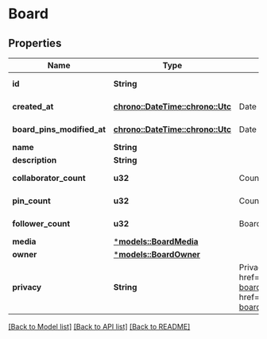 # Board

## Properties
Name | Type | Description | Notes
------------ | ------------- | ------------- | -------------
**id** | **String** |  | [optional] [readonly] [default to None]
**created_at** | [**chrono::DateTime::<chrono::Utc>**](DateTime.md) | Date and time of board creation. | [optional] [readonly] [default to None]
**board_pins_modified_at** | [**chrono::DateTime::<chrono::Utc>**](DateTime.md) | Date and time of last board pins modified. | [optional] [readonly] [default to None]
**name** | **String** |  | 
**description** | **String** |  | [optional] [default to None]
**collaborator_count** | **u32** | Count of collaborators on the board. | [optional] [readonly] [default to None]
**pin_count** | **u32** | Count of pins on the board. | [optional] [readonly] [default to None]
**follower_count** | **u32** | Board follower count. | [optional] [readonly] [default to None]
**media** | [***models::BoardMedia**](Board_media.md) |  | [optional] [default to None]
**owner** | [***models::BoardOwner**](Board_owner.md) |  | [optional] [default to None]
**privacy** | **String** | Privacy setting for a board. Learn more about <a href=\"https://help.pinterest.com/en/article/secret-boards\">secret boards</a> and <a href=\"https://help.pinterest.com/en/business/article/protected-boards\">protected boards</a> | [optional] [default to Some("PUBLIC".to_string())]

[[Back to Model list]](../README.md#documentation-for-models) [[Back to API list]](../README.md#documentation-for-api-endpoints) [[Back to README]](../README.md)


